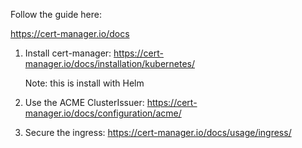 Follow the guide here:

https://cert-manager.io/docs

1) Install cert-manager: https://cert-manager.io/docs/installation/kubernetes/

   Note: this is install with Helm

2) Use the ACME ClusterIssuer: https://cert-manager.io/docs/configuration/acme/

3) Secure the ingress: https://cert-manager.io/docs/usage/ingress/
